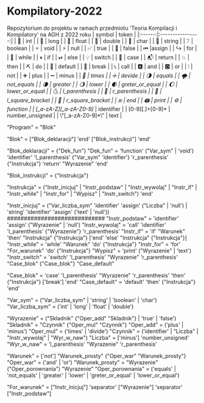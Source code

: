 # Kompilatory-2022
Repozytorium do projektu w ramach przedmiotu 'Teoria Kompilacji i Kompilatory' na AGH z 2022 roku
| symbol |       token      |
|:------:|:----------------:|
| 🍎      | int              |
| 🍐      | long             |
| 🍇      | float            |
| 🍒      | double           |
| 🍓      | char             |
| 🍉      | string           |
| ❔      | boolean          |
| ⭐️      | void             |
| ⚡️      | null             |
| ✅      | true             |
| 🚫      | false            |
| ⏮      |assign            |
| ↪️      | for              |
| 🔁      | while            |
| ⏸      | if               |
| ⏯      | else             |
| 💡      | switch           |
| 🛄      | case             |
| 📬      | return           |
| 💥      | then             |
| ⛏      | do               |
| 🍞      | default          |
| 🍺      | break            |
| 📞      | call             |
| 🅰️      | and              |
| 🅾️      | or               |
| ❕      | not              |
| ➕      | plus             |
| ➖      | minus            |
| *️⃣      | times            |
| ➗      | devide           |
| 🌗      | equals           |
| 🌪       | not_equals       |
| 🌘      | greater          |
| 🌖      | lower            |
| 🌒      | greter_or_equal  |
| 🌔      | lower_or_equal   |
| 🌜      | l_parenthesis    |
| 🌛      | r_parenthesis    |
| 🤜      | l_square_bracket |
| 🤛      | r_square_bracket |
| 🔚      | end              |
| 🖨️      | print            |
| ⚙️      | function         |
|  [_a-zA-Z][_a-zA-Z0-9]*      | identifier       |
|   [0-9][.]+[0-9]*     | number_unsigned  |
|   \\"[_a-zA-Z0-9]*\\"     | text             |


"Program" = "Blok"

"Blok" = ["Blok_deklaracji"] 'end' ["Blok_instrukcji"] 'end'

"Blok_deklaracji" = {"Dek_fun"} 
"Dek_fun" = 'function' ("Var_sym" | 'void') 'identifier' 'l_parenthesis' {"Var_sym" 'identifier'} 'r_parenthesis' {"Instrukcja"} 'return' "Wyrazenie" 'end'

"Blok_instrukcji" = {"Instrukcja"}

"Instrukcja" = ("Instr_inicjuj" | "Instr_podstaw" | "Instr_wywolaj" | "Instr_if" | "Instr_while" | "Instr_for" | "Wypisz" | "Instr_switch") 'end'

"Instr_inicjuj" = ("Var_liczba_sym" 'identifier' 'assign' ("Liczba" | 'null') | 'string' 'identifier' 'assign' ('text' | 'null')) #############################
"Instr_podstaw" = 'identifier' 'assign' ("Wyrazenie" | 'null')
"Instr_wywolaj" = 'call' 'identifier' 'l_parenthesis' {"Wyrazenie"} 'r_parenthesis'
"Instr_if" = 'if' "Warunek" 'then' "Instrukcja" {"Instrukcja"} ['end' 'else' "Instrukcja" {"Instrukcja"}]
"Instr_while" = 'while' "Warunek" 'do' {"Instrukcja"}
"Instr_for" = 'for' "For_warunek" 'do' {"Instrukcja"}
"Wypisz" = 'print' ("Wyrazenie" | 'text')
"Instr_switch" = 'switch' 'l_parenthesis' "Wyrazenie" 'r_parenthesis' "Case_blok" {"Case_blok"} "Case_default"

"Case_blok" = 'case' 'l_parenthesis' "Wyrazenie" 'r_parenthesis' 'then' {"Instrukcja"} ['break'] 'end'
"Case_default"  = 'default' 'then' {"Instrukcja"} 'end'

"Var_sym" = ("Var_liczba_sym" | 'string' | 'boolean' | 'char')
"Var_liczba_sym" = ('int' | 'long' | 'float' | 'double')

"Wyrazenie" = ("Skladnik" {"Oper_add" "Skladnik"} | 'true' | 'false')
"Skladnik" = "Czynnik" {"Oper_mul" "Czynnik"}
"Oper_add" = ('plus' | 'minus')
"Oper_mul" = ('times' | 'divide')
"Czynnik" = ('identifier' | "Liczba" | "Instr_wywolaj" | "Wyr_w_naw")
"Liczba" = ['minus'] 'number_unsigned'
"Wyr_w_naw" = 'l_parenthesis' "Wyrazenie" 'r_parenthesis'

"Warunek" = ['not'] "Warunek_prosty" {"Oper_war" "Warunek_prosty"}
"Oper_war" = ('and' | 'or')
"Warunek_prosty" = "Wyrazenie" ("Oper_porownania") "Wyrazenie"
"Oper_porownania" = ('equals' | 'not_equals' | 'greater' | 'lower' | 'greter_or_equal' | 'lower_or_equal')

"For_warunek" = ["Instr_inicjuj"] 'separator' ["Wyrazenie"] 'separator' ["Instr_podstaw"]
